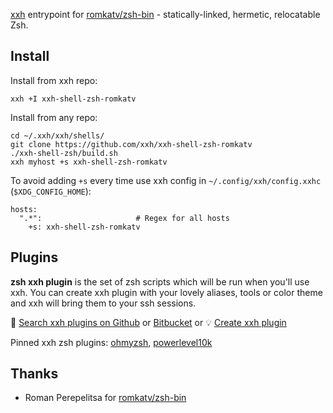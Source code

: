[xxh](https://github.com/xxh/xxh) entrypoint for [romkatv/zsh-bin](https://github.com/romkatv/zsh-bin) - statically-linked, hermetic, relocatable Zsh.
## Install
Install from xxh repo:
```
xxh +I xxh-shell-zsh-romkatv
```
Install from any repo:
```
cd ~/.xxh/xxh/shells/
git clone https://github.com/xxh/xxh-shell-zsh-romkatv
./xxh-shell-zsh/build.sh
xxh myhost +s xxh-shell-zsh-romkatv
```
To avoid adding `+s` every time use xxh config in `~/.config/xxh/config.xxhc` (`$XDG_CONFIG_HOME`):
```
hosts:
  ".*":                     # Regex for all hosts
    +s: xxh-shell-zsh-romkatv
```

## Plugins

**zsh xxh plugin** is the set of zsh scripts which will be run when you'll use xxh. You can create xxh plugin with your lovely aliases, tools or color theme and xxh will bring them to your ssh sessions.

🔎 [Search xxh plugins on Github](https://github.com/search?q=xxh-plugin-zsh&type=Repositories) or [Bitbucket](https://bitbucket.org/repo/all?name=xxh-plugin-zsh) or 💡 [Create xxh plugin](https://github.com/xxh/xxh-plugin-zsh-sample)

Pinned xxh zsh plugins: [ohmyzsh](https://github.com/xxh/xxh-plugin-zsh-ohmyzsh), [powerlevel10k](https://github.com/xxh/xxh-plugin-zsh-powerlevel10k)

## Thanks
* Roman Perepelitsa for [romkatv/zsh-bin](https://github.com/romkatv/zsh-bin) 
